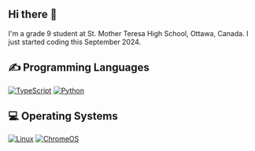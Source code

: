 ## Hi there 👋

<!--
**ella-an2/ella-an2** is a ✨ _special_ ✨ repository because its `README.md` (this file) appears on your GitHub profile.

Here are some ideas to get you started:

- 🔭 I’m currently working on ...
- 🌱 I’m currently learning ...
- 👯 I’m looking to collaborate on ...
- 🤔 I’m looking for help with ...
- 💬 Ask me about ...
- 📫 How to reach me: ...
- 😄 Pronouns: ...
- ⚡ Fun fact: ...
-->
I'm a grade 9 student at St. Mother Teresa High School, Ottawa, Canada. I just started coding this September 2024.


<h2>✍ Programming Languages</h2>
<p>
  <a href="https://github.com/search?q=user%3AMr-Coxall+language%3Atypescript"><img alt="TypeScript" src="https://img.shields.io/badge/TypeScript-%23007ACC.svg?logo=TypeScript&logoColor=white"></a>
  <a href="https://github.com/ella-an2?tab=repositories"><img alt="Python" src="https://img.shields.io/badge/Python-14354C.svg?logo=python&logoColor=white"></a>
</p>


<h2>💻 Operating Systems</h2>
<p>
  <a href="https://linux.org/"><img src="https://img.shields.io/badge/Linux-FCC624?logo=linux&logoColor=white" alt="Linux"></a>
  <a href="https://www.google.com/intl/en_ca/chromebook/chrome-os/"><img src="https://img.shields.io/badge/chrome%20os-3d89fc?logo=google%20chrome&logoColor=white" alt="ChromeOS"></a>
</p>
